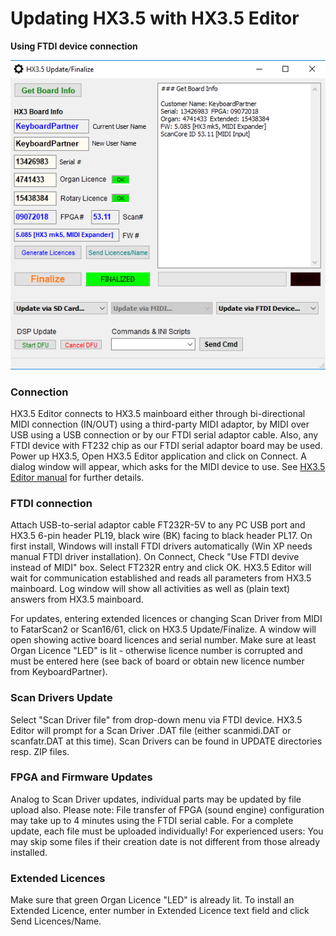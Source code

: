 # Updating HX3.5 with HX3.5 Editor

**Using FTDI device connection**

![Finalize Window](Editor508_finalize.png)

### Connection

HX3.5 Editor connects to HX3.5 mainboard either through bi-directional MIDI 
connection (IN/OUT) using a third-party MIDI adaptor, by MIDI over USB using a 
USB connection or by our FTDI serial adaptor cable. Also, any FTDI device with 
FT232 chip as our FTDI serial adaptor board may be used. Power up HX3.5, Open 
HX3.5 Editor application and click on Connect. A dialog window will appear, which 
asks for the MIDI device to use. 
See [HX3.5 Editor manual](http://wiki.keyboardpartner.de/index.php?title=HX3.5_Editor)
for further details.

### FTDI connection

Attach USB-to-serial adaptor cable FT232R-5V to any PC USB port and HX3.5 6-pin 
header PL19, black wire (BK) facing to black header PL17. On first install, 
Windows will install FTDI drivers automatically (Win XP needs manual FTDI driver 
installation). On Connect, Check "Use FTDI devive instead of MIDI" box. Select 
FT232R entry and click OK. HX3.5 Editor will wait for communication established 
and reads all parameters from HX3.5 mainboard. Log window will show all 
activities as well as (plain text) answers from HX3.5 mainboard. 

For updates, entering extended licences or changing Scan Driver from MIDI to 
FatarScan2 or Scan16/61, click on HX3.5 Update/Finalize. A window will open 
showing active board licences and serial number. Make sure at least Organ 
Licence "LED" is lit - otherwise licence number is corrupted and must be entered 
here (see back of board or obtain new licence number from KeyboardPartner).

### Scan Drivers Update

Select "Scan Driver file" from drop-down menu via FTDI 
device. HX3.5 Editor will prompt for a Scan Driver .DAT file (either 
scanmidi.DAT or scanfatr.DAT at this time). Scan Drivers can be found in UPDATE 
directories resp. ZIP files.

### FPGA and Firmware Updates

Analog to Scan Driver updates, individual parts may be updated by file upload 
also. Please note: File transfer of FPGA 
(sound engine) configuration may take up to 4 minutes using the FTDI serial 
cable. For a complete update, each file must be uploaded individually! For 
experienced users: You may skip some files if their creation date is not 
different from those already installed.

### Extended Licences

Make sure that green Organ Licence "LED" is already lit. To install an Extended 
Licence, enter number in Extended Licence text field and click Send 
Licences/Name.


